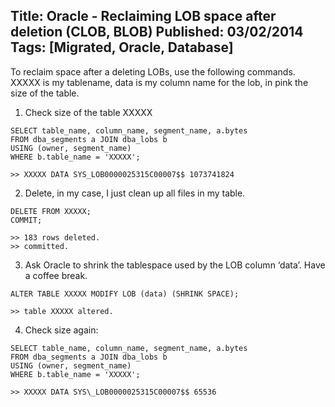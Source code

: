Title: Oracle - Reclaiming LOB space after deletion (CLOB, BLOB)
Published: 03/02/2014
Tags: [Migrated, Oracle, Database] 
---

To reclaim space after a deleting LOBs, use the following commands. XXXXX is my tablename, data is my column name for the lob, in pink the size of the table.

1) Check size of the table XXXXX
```
SELECT table_name, column_name, segment_name, a.bytes
FROM dba_segments a JOIN dba_lobs b
USING (owner, segment_name)
WHERE b.table_name = 'XXXXX';
```
```
>> XXXXX DATA SYS_LOB0000025315C00007$$ 1073741824
```
2) Delete, in my case, I just clean up all files in my table.
```
DELETE FROM XXXXX;
COMMIT;
```
```
>> 183 rows deleted.
>> committed.
```
3) Ask Oracle to shrink the tablespace used by the LOB column ‘data’. Have a coffee break.
```
ALTER TABLE XXXXX MODIFY LOB (data) (SHRINK SPACE);
```
```
>> table XXXXX altered.
```
4) Check size again:
```
SELECT table_name, column_name, segment_name, a.bytes
FROM dba_segments a JOIN dba_lobs b
USING (owner, segment_name)
WHERE b.table_name = 'XXXXX';
```
```
>> XXXXX DATA SYS\_LOB0000025315C00007$$ 65536
```